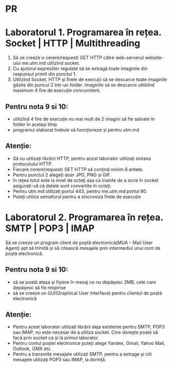 # PR

# **Laboratorul 1. Programarea în rețea. Socket | HTTP | Multithreading**

1. Să se creeze o cerere(request) GET HTTP către web-serverul website-ului me.utm.md utilizînd
socket.
2. Cu ajutorul expresiilor regulate să se extragă toate imaginile din raspunsul primit din punctul 1.
3. Utilizînd Socket, HTTP și firele de execuții să se descarce toate imaginile găsite din puncul 2 într-un
folder. Imaginile să se descarce utilizînd maximum 4 fire de execuție concomitent.

## **Pentru nota 9 si 10:**
* utilizînd 4 fire de execuție nu mai mult de 2 imagini să fie salvate în folder în același timp
* programul elaborat trebuie să funcționeze și pentru utm.md

## **Atenție:**
* Să nu utilizați librării HTTP, pentru acest laborator utilizați sintaxa protocolului HTTP.
* Fiecare cerere(request) GET HTTP să conțină minim 6 antete.
* Pentru punctul 2 alegeți doar JPG, PNG și GIF.
* în rețea totul este la nivel de octeți așa ca înainte de a scrie în socket asigurați-vă că datele sunt
convertite în octeți.
* Pentru utm.md utilizați portul 443, pentru me.utm.md portul 80.
* Puteți utiliza semaforul pentru a sincroniza firele de execuție

# **Laboratorul 2. Programarea în rețea. SMTP | POP3 | IMAP**

Să se creeze un program client de poștă electronică(MUA – Mail User Agent) apt să trimită și să 
citească mesajele prin intermediul unui cont de poștă electronică.

## **Pentru nota 9 si 10:**

* să se poată atașa și fișiere în mesaj ce nu depășesc 2MB, cele care depășesc să fie respinse
* să se creeze un GUI(Graphical User Interface) pentru clientul de poștă electronică

## **Atenție:**

* Pentru acest laborator utilizați librării deja existente pentru SMTP, POP3 sau IMAP, nu este 
necesar de a utiliza socket. Cine dorește poate să facă prin socket ca și la primul laborator.
* Pentru contul poștei electronice puteți alege Yandex, Gmail, Yahoo Mail, Outlook, GMX etc.
* Pentru a transmite mesajele utilizați SMTP, pentru a extrage și citi mesajele utilizați POP3 sau 
IMAP, la dorință.
